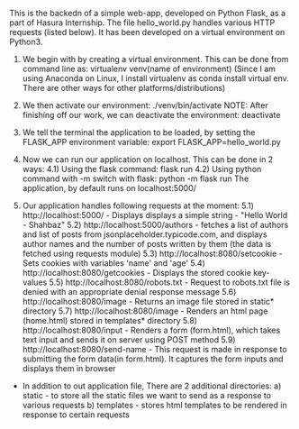 This is the backedn of a simple web-app, developed on Python Flask, as a part of Hasura Internship.
The file hello_world.py handles various HTTP requests (listed below).
It has been developed on a virtual environment on Python3.


1. We begin with by creating a virtual environment.
This can be done from command line as: virtualenv venv(name of environment)
(Since I am using Anaconda on Linux, I install virtualenv as conda install virtual env. There are other ways for other platforms/distributions)

2. We then activate our environment: ./venv/bin/activate
NOTE: After finishing off our work, we can deactivate the environment: deactivate

3. We tell the terminal the application to be loaded, by setting the FLASK_APP environment variable: 
   export FLASK_APP=hello_world.py

4. Now we can run our application on localhost. This can be done in 2 ways:
4.1) Using the flask command: flask run
4.2) Using python command with -m switch with flask: python -m flask run 
The application, by default runs on localhost:5000/

5. Our application handles following requests at the moment:
5.1) http://localhost:5000/ - Displays displays a simple string - "Hello World - Shahbaz"
5.2) http://localhost:5000/authors - fetches a list of authors and list of posts from jsonplaceholder.typicode.com, and 
	 displays author names and the number of posts written by them
	 (the data is fetched using requests module)
5.3) http://localhost:8080/setcookie - Sets cookies with variables 'name' and 'age'
5.4) http://localhost:8080/getcookies - Displays the stored cookie key-values
5.5) http://localhost:8080/robots.txt - Request to robots.txt file is denied with an appropriate denial response message
5.6) http://localhost:8080/image - Returns an image file stored in static* directory
5.7) http://localhost:8080/image - Renders an html page (home.html) stored in templates* directory
5.8) http://localhost:8080/input - Renders a form (form.html), which takes text input and sends it on server using POST method
5.9) http://localhost:8080/send-name - This request is made in response to submitting the form data(in form.html). It captures the form inputs and displays them in browser

* In addition to out application file, There are 2 additional directories:
a) static - to store all the static files we want to send as a response to various requests
b) templates - stores html templates to be rendered in response to certain requests
